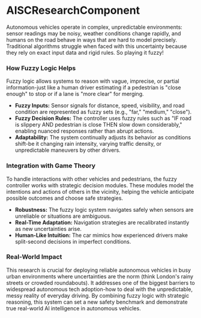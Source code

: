# AISCResearchComponent
Autonomous vehicles operate in complex, unpredictable environments: sensor readings may be noisy, weather conditions change rapidly, and humans on the road behave in ways that are hard to model precisely. Traditional algorithms struggle when faced with this uncertainty because they rely on exact input data and rigid rules. So playing it fuzzy!

### How Fuzzy Logic Helps
Fuzzy logic allows systems to reason with vague, imprecise, or partial information-just like a human driver estimating if a pedestrian is "close enough" to stop or if a lane is "more clear" for merging.
- **Fuzzy Inputs:** Sensor signals for distance, speed, visibility, and road condition are represented as fuzzy sets (e.g., "far,"
"medium," "close").
- **Fuzzy Decision Rules:** The controller uses fuzzy rules such as "IF road is slippery AND pedestrian is close THEN slow down considerably," enabling nuanced responses rather than abrupt actions.
- **Adaptability:** The system continually adjusts its behavior as conditions shift-be it changing rain intensity, varying traffic density, or unpredictable maneuvers by other drivers.

### Integration with Game Theory
To handle interactions with other vehicles and pedestrians, the fuzzy controller works with strategic decision modules. These modules model the intentions and actions of others in the vicinity, helping the vehicle anticipate possible outcomes and choose safe strategies. 
- **Robustness:** The fuzzy logic system navigates safely when sensors are unreliable or situations are ambiguous.
- **Real-Time Adaptation:** Navigation strategies are recalibrated instantly as new uncertainties arise.
- **Human-Like Intuition:** The car mimics how experienced drivers make split-second decisions in imperfect conditions.

### Real-World Impact
This research is crucial for deploying reliable autonomous vehicles in busy urban environments where uncertainties are the norm (think London's rainy streets or crowded roundabouts). It addresses one of the biggest barriers to widespread autonomous tech adoption-how to deal with the unpredictable, messy reality of everyday driving.
By combining fuzzy logic with strategic reasoning, this system can set a new safety benchmark and demonstrate true real-world Al intelligence in autonomous vehicles.
